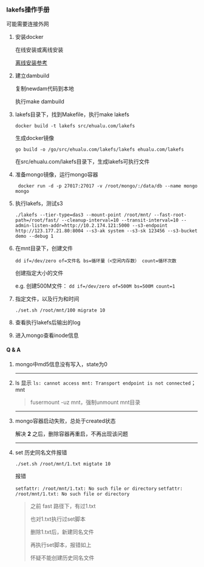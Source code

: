 ### lakefs操作手册

可能需要连接外网

1. 安装docker

   在线安装或离线安装

   [离线安装参考](https://blog.csdn.net/corbin_zhang/article/details/81325114)

2. 建立dambuild

   复制newdam代码到本地

   执行make dambuild

3. lakefs目录下，找到Makefile，执行make lakefs

   `docker build -t lakefs src/ehualu.com/lakefs`

   生成docker镜像

   `go build -o /go/src/ehualu.com/lakefs/lakefs ehualu.com/lakefs`

   在src/ehualu.com/lakefs目录下，生成lakefs可执行文件

4. 准备mongo镜像，运行mongo容器

   ` docker run -d -p 27017:27017 -v /root/mongo/:/data/db --name mongo mongo`

5. 执行lakefs，测试s3

   `./lakefs --tier-type=das3 --mount-point /root/mnt/ --fast-root-path=/root/fast/ --cleanup-interval=10 --transit-interval=10 --admin-listen-addr=http://10.2.174.121:5000 --s3-endpoint http://123.177.21.80:8004 --s3-ak system --s3-sk 123456 --s3-bucket demo --debug 1`
   
6. 在mnt目录下，创建文件

   `dd if=/dev/zero of=文件名 bs=循环量（<空闲内存数） count=循环次数`

   创建指定大小的文件

   e.g. 创建500M文件： `dd if=/dev/zero of=500M bs=500M count=1`

7. 指定文件，以及行为和时间

   `./set.sh /root/mnt/100 migrate 10`

8. 查看执行lakefs后输出的log

   

9. 进入mongo查看inode信息





#### Q & A

1. mongo中md5信息没有写入，state为0

   ---

3. ls 显示 `ls: cannot access mnt: Transport endpoint is not connected`；mnt

   > fusermount -uz mnt，强制unmount mnt目录

   ---

3. mongo容器启动失败，总处于created状态

   解决 **2** 之后，删除容器再重启，不再出现该问题

   ---

4. set 历史同名文件报错

   `./set.sh /root/mnt/1.txt migtate 10`

   报错

   `setfattr: /root/mnt/1.txt: No such file or directory`
   `setfattr: /root/mnt/1.txt: No such file or directory`

   > 之前 fast 路径下，有过1.txt
   >
   > 也对1.txt执行过set脚本
   >
   > 删除1.txt后，新建同名文件
   >
   > 再执行set脚本，报错如上
   >
   > 怀疑不能创建历史同名文件